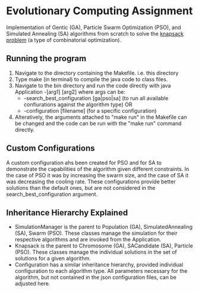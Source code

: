 # Evolutionary Computing Assignment

Implementation of Gentic (GA), Particle Swarm Optimization (PSO), and Simulated Annealing (SA) algorithms from scratch to solve the [knapsack problem](https://en.wikipedia.org/wiki/Knapsack_problem) (a type of combinatorial optimization).

## Running the program
1. Navigate to the directory containing the Makefile. i.e. this directory
2. Type make (in terminal) to compile the java code to class files.
3. Navigate to the bin directory and run the code directly with java Application -[arg1] [arg2] where args can be:
    * -search_best_configuration [ga|pso|sa] (to run all available confiurations against the algorithm type) OR
    * -configuration [filename] (for a specific configuration)
4. Alteratively, the arguments attached to "make run" in the Makefile can be changed and the code can be run with the "make run" command directly.

## Custom Configurations

A custom configuration ahs been created for PSO and for SA to demonstrate the capabilities of the algorithm given different constraints. In the case of PSO it was by increasing the swarm size, and the case of SA it was decreasing the cooling rate. These configurations provide better solutions than the default ones, but are not considered in the search_best_configuration argument.

## Inheritance Hierarchy Explained
* SimulationManager is the parent to Population (GA), SimulatedAnnealing (SA), Swarm (PSO). These classes manage the simulation for their respective algorithms and are invoked from the Application.
* Knapsack is the parent to Chromosome (GA), SACandidate (SA), Particle (PSO). These classes manage the individual solutions in the set of solutions for a given algorithm.
* Configuration has a similar inheritance hierarchy, provided individual configuration to each algorithm type. All parameters necessary for the algorithm, but not contained in the json configuration files, can be adjusted here.

     